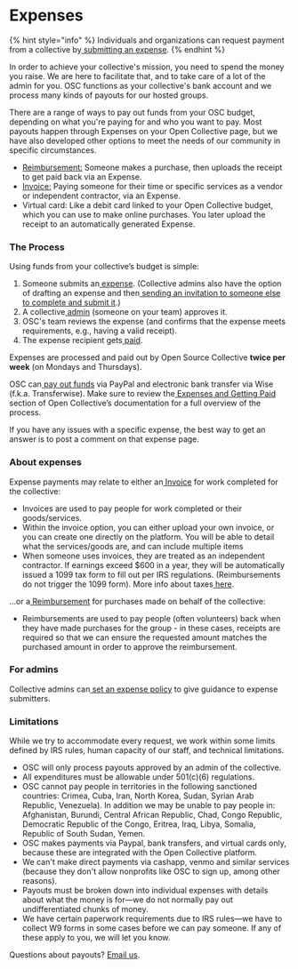 # Expenses

{% hint style="info" %}
Individuals and organizations can request payment from a collective by[ submitting an expense](https://docs.opencollective.com/help/expenses-and-getting-paid/submitting-expenses).
{% endhint %}

In order to achieve your collective's mission, you need to spend the money you raise. We are here to facilitate that, and to take care of a lot of the admin for you. OSC functions as your collective's bank account and we process many kinds of payouts for our hosted groups.

There are a range of ways to pay out funds from your OSC budget, depending on what you're paying for and who you want to pay. Most payouts happen through Expenses on your Open Collective page, but we have also developed other options to meet the needs of our community in specific circumstances.

* [Reimbursement:](https://docs.opencollective.com/help/expenses-and-getting-paid/submitting-expenses#reimbursements) Someone makes a purchase, then uploads the receipt to get paid back via an Expense.
* [Invoice:](https://docs.opencollective.com/help/expenses-and-getting-paid/submitting-expenses#invoices) Paying someone for their time or specific services as a vendor or independent contractor, via an Expense.
* Virtual card: Like a debit card linked to your Open Collective budget, which you can use to make online purchases. You later upload the receipt to an automatically generated Expense.

### The Process

Using funds from your collective’s budget is simple:

1. Someone submits an[ expense](https://docs.opencollective.com/help/expenses-and-getting-paid/submitting-expenses). (Collective admins also have the option of drafting an expense and then[ sending an invitation to someone else to complete and submit it](https://docs.opencollective.com/help/expenses-and-getting-paid/submitting-expenses#inviting-a-third-party-to-submit-an-expense).)
2. A collective[ admin](https://docs.opencollective.com/help/collectives/core-contributors#roles) (someone on your team) approves it.
3. OSC's team reviews the expense (and confirms that the expense meets requirements, e.g., having a valid receipt).
4. The expense recipient gets[ paid](https://docs.opencollective.com/help/fiscal-hosts/payouts#what-payment-methods-do-you-support-for-withdrawals).

Expenses are processed and paid out by Open Source Collective **twice per week** (on Mondays and Thursdays).&#x20;

OSC can[ pay out funds](https://docs.opencollective.com/help/expenses-and-getting-paid/expenses#by-what-method-can-i-get-paid) via PayPal and electronic bank transfer via Wise (f.k.a. Transferwise). Make sure to review the[ Expenses and Getting Paid](https://docs.opencollective.com/help/expenses-and-getting-paid/expenses) section of Open Collective’s documentation for a full overview of the process.

If you have any issues with a specific expense, the best way to get an answer is to post a comment on that expense page.

### About expenses

Expense payments may relate to either an[ Invoice](https://docs.opencollective.com/help/expenses-and-getting-paid/submitting-expenses#invoices) for work completed for the collective:

* Invoices are used to pay people for work completed or their goods/services.
* Within the invoice option, you can either upload your own invoice, or you can create one directly on the platform. You will be able to detail what the services/goods are, and can include multiple items
* When someone uses invoices, they are treated as an independent contractor. If earnings exceed $600 in a year, they will be automatically issued a 1099 tax form to fill out per IRS regulations. (Reimbursements do not trigger the 1099 form). More info about taxes[ here](https://docs.opencollective.com/help/expenses-and-getting-paid/tax-information).

...or a[ Reimbursement](https://docs.opencollective.com/help/expenses-and-getting-paid/submitting-expenses#reimbursements) for purchases made on behalf of the collective:

* Reimbursements are used to pay people (often volunteers) back when they have made purchases for the group - in these cases, receipts are required so that we can ensure the requested amount matches the purchased amount in order to approve the reimbursement.

### For admins

Collective admins can[ set an expense policy](https://docs.opencollective.com/help/collectives/expense-policy) to give guidance to expense submitters.

### Limitations

While we try to accommodate every request, we work within some limits defined by IRS rules, human capacity of our staff, and technical limitations.

* OSC will only process payouts approved by an admin of the collective.
* All expenditures must be allowable under 501(c)(6) regulations.
* OSC cannot pay people in territories in the following sanctioned countries: Crimea, Cuba, Iran, North Korea, Sudan, Syrian Arab Republic, Venezuela). In addition we may be unable to pay people in: Afghanistan, Burundi, Central African Republic, Chad, Congo Republic, Democratic Republic of the Congo, Eritrea, Iraq, Libya, Somalia, Republic of South Sudan, Yemen.
* OSC makes payments via Paypal, bank transfers, and virtual cards only, because these are integrated with the Open Collective platform.
* We can't make direct payments via cashapp, venmo and similar services (because they don't allow nonprofits like OSC to sign up, among other reasons).&#x20;
* Payouts must be broken down into individual expenses with details about what the money is for—we do not normally pay out undifferentiated chunks of money.
* We have certain paperwork requirements due to IRS rules—we have to collect W9 forms in some cases before we can pay someone. If any of these apply to you, we will let you know.

Questions about payouts? [Email us](../../about/contact.md).
